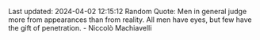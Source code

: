 Last updated: 2024-04-02 12:15:12
Random Quote: Men in general judge more from appearances than from reality. All men have eyes, but few have the gift of penetration. - Niccolò Machiavelli